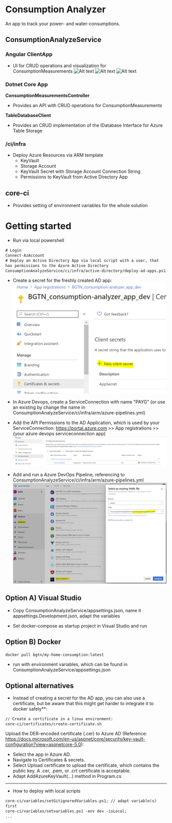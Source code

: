 # Consumption Analyzer
An app to track your power- and water-consumptions.

## ConsumptionAnalyzeService

### Angular ClientApp 
- UI for CRUD operations and visualization for ConsumptionMeasurements
![Alt text](docu/AzurePortal/UIHome.PNG?raw=true "UIHome")
![Alt text](docu/AzurePortal/UIPower1.PNG?raw=true "UIPower1")
![Alt text](docu/AzurePortal/UIPower2.PNG?raw=true "UIPower2")

### Dotnet Core App

**ConsumptionMeasurementsController**
- Provides an API with CRUD operations for ConsumptionMeasurements

**TableDatabaseClient**
- Provides an CRUD implementation of the IDatabase Interface for Azure Table Storage


### /ci/infra
- Deploy Azure Resources via ARM template
  - KeyVault
  - Storage Account
  - KeyVault Secret with Storage Account Connection String
  - Permissions to KeyVault from Active Directory App

## core-ci
- Provides setting of environment variables for the whole solution

# Getting started
- Run via local powershell
```
# Login
Connect-AzAccount
# Deploy an Active Directory App via local script with a user, that has permissions to the Azure Active Directory
ConsumptionAnalyzeService/ci/infra/active-directory/deploy-ad-apps.ps1
```

- Create a secret for the freshly created AD app:
![Alt text](docu/AzurePortal/AzureADAddSecret.PNG?raw=true "AzureADAddSecret")

- In Azure Devops, create a ServiceConnection with name "PAYG" (or use an existing by change the name in ConsumptionAnalyzeService/ci/infra/arm/azure-pipelines.yml)

- Add the API Permissions to the AD Application, which is used by your ServiceConnection:
https://portal.azure.com >> App registrations >> {your azure devops serviceconnection app}
![Alt text](docu/AzurePortal/AppPermissionsServicePrincipal.PNG?raw=true "AppPermissionsServicePrincipal")

- Add and run a Azure DevOps Pipeline, referencing to ConsumptionAnalyzeService/ci/infra/arm/azure-pipelines.yml
![Alt text](docu/AzureDevOps/AzureDevOpsNewInfraYamlPipeline.PNG?raw=true "AzureDevOpsNewInfraYamlPipeline")

## Option A) Visual Studio
- Copy ConsumptionAnalyzeService/appsettings.json, name it appsettings.Development.json, adapt the variables

- Set docker-compose as startup project in Visual Studio and run

## Option B) Docker
```docker pull bgtn/my-home-consumption:latest```
- run with environment variables, which can be found in ConsumptionAnalyzeService/appsettings.json

## Optional alternatives
- Instead of creating a secret for the AD app, you can also use a certificate, but be aware that this might get harder to integrate it to docker safely**:
```
// Create a certificate in a linux environment:
core-ci/certificates/create-certificate.sh
```

Upload the DER-encoded certificate (.cer) to Azure AD (Reference: https://docs.microsoft.com/en-us/aspnet/core/security/key-vault-configuration?view=aspnetcore-5.0):
- Select the app in Azure AD.
- Navigate to Certificates & secrets.
- Select Upload certificate to upload the certificate, which contains the public key. A .cer, .pem, or .crt certificate is acceptable.
- Adapt AddAzureKeyVault(...) method in Program.cs

---

- How to deploy with local scripts
```
core-ci/variables/setGitignoredVariables.ps1; // adapt variable(s) first
core-ci/variables/setvariables.ps1 -env dev -isLocal;
...
```
